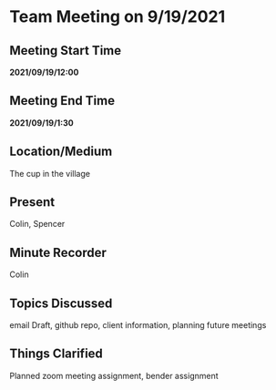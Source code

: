 # Team Meeting on 9/19/2021

## Meeting Start Time

**2021/09/19/12:00**

## Meeting End Time

**2021/09/19/1:30**

## Location/Medium

The cup in the village

## Present

Colin, Spencer

## Minute Recorder

Colin

## Topics Discussed

email Draft, github repo, client information, planning future meetings

## Things Clarified

Planned zoom meeting assignment, bender assignment
